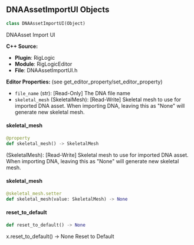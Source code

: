 ## DNAAssetImportUI Objects

```python
class DNAAssetImportUI(Object)
```

DNAAsset Import UI

**C++ Source:**

- **Plugin**: RigLogic
- **Module**: RigLogicEditor
- **File**: DNAAssetImportUI.h

**Editor Properties:** (see get_editor_property/set_editor_property)

- ``file_name`` (str):  [Read-Only] The DNA file name
- ``skeletal_mesh`` (SkeletalMesh):  [Read-Write] Skeletal mesh to use for imported DNA asset. When importing DNA, leaving this as "None" will generate new skeletal mesh.

<a id="unreal.DNAAssetImportUI.skeletal_mesh"></a>

#### skeletal_mesh

```python
@property
def skeletal_mesh() -> SkeletalMesh
```

(SkeletalMesh):  [Read-Write] Skeletal mesh to use for imported DNA asset. When importing DNA, leaving this as "None" will generate new skeletal mesh.

<a id="unreal.DNAAssetImportUI.skeletal_mesh"></a>

#### skeletal_mesh

```python
@skeletal_mesh.setter
def skeletal_mesh(value: SkeletalMesh) -> None
```

<a id="unreal.DNAAssetImportUI.reset_to_default"></a>

#### reset_to_default

```python
def reset_to_default() -> None
```

x.reset_to_default() -> None
Reset to Default

<a id="unreal.DNAAssetImportFactory"></a>